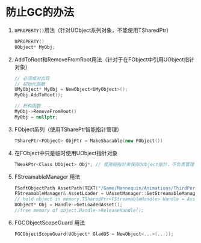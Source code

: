 # 防止GC的办法
1. `UPROPERTY()`用法（针对UObject系列对象，不能使用TSharedPtr）
   ```C++
   UPROPERTY()
   UObject* MyObj;
   ```
2. AddToRoot和RemoveFromRoot用法（针对于在FObject中引用UObject指针对象）
   ```C++
   // 必须成对出现
   // 初始化函数
   UMyObject* MyObj = NewObject<UMyObject>();
   MyObj.AddToRoot();

   // 析构函数
   MyObj->RemoveFromRoot()
   MyObj = nullptr; 
   ```

3. FObject系列（使用TSharePtr智能指针管理）
    ```C++
    TSharePtr<FObject> ObjPtr = MakeSharable(new FObject())
    ```
4. 在FObject中只是临时使用UObject指针对象

    ```C++
    TWeakPtr<Class UObject> Obj*; // 使用弱指针来保存UObject指针，不负责管理
    ```

5. FStreamableManager 用法

    ```C++
    FSoftObjectPath AssetPath(TEXT("/Game/Mannequin/Animations/ThirdPersonWalk.ThirdPersonWalk"));
    FStreamableManager& AssetLoader = UAssetManager::GetStreamableManager();
    // hold object in memory.TSharedPtr<FStreamableHandle> Handle = AssetLoader.RequestSyncLoad(AssetPath, true);
    UObject* Obj = Handle->GetLoadedAsset();
    //free memory of object.Handle->ReleaseHandle();
    ```

6. FGCObjectScopeGuard 用法

    ```C++
    FGCObjectScopeGuard(UObject* GladOS = NewObject<...>(...));
    ```